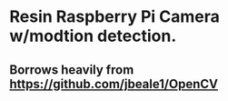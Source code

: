 # Resin Raspberry Pi Camera w/modtion detection.

## Borrows heavily from https://github.com/jbeale1/OpenCV


